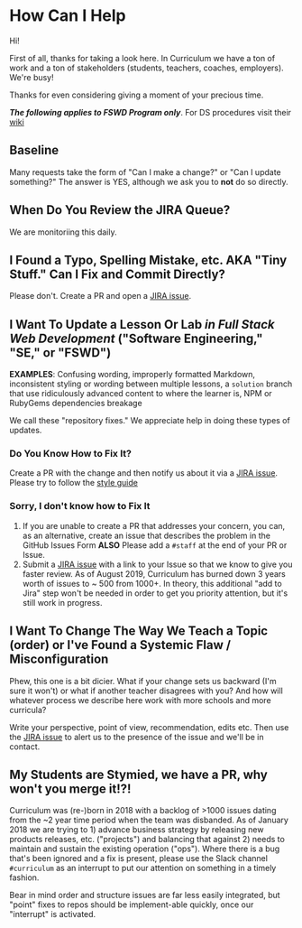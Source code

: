 # How Can I Help

Hi!

First of all, thanks for taking a look here. In Curriculum we have a ton of
work and a ton of stakeholders (students, teachers, coaches, employers). We're
busy!

Thanks for even considering giving a moment of your precious time.

***The following applies to FSWD Program only***. For DS procedures visit their [wiki][dswiki]

## Baseline

Many requests take the form of "Can I make a change?" or "Can I update
something?" The answer is YES, although we ask you to **not** do so directly.

## When Do You Review the JIRA Queue?

We are monitoriing this daily.

## I Found a Typo, Spelling Mistake, etc. AKA "Tiny Stuff." Can I Fix and Commit Directly?

Please don't. Create a PR and open a [JIRA issue][jira].

## I Want To Update a Lesson Or Lab ***in Full Stack Web Development*** ("Software Engineering," "SE," or "FSWD")

**EXAMPLES**: Confusing wording, improperly formatted Markdown, inconsistent styling or wording between multiple lessons, a `solution` branch that use ridiculously advanced content to where the learner is, NPM or RubyGems dependencies breakage

We call these "repository fixes." We appreciate help in doing these types of updates.

### Do You Know How to Fix It?

Create a PR with the change and then notify us about it via a [JIRA issue][jira]. Please try to follow the [style guide](./style_guide.md)

### Sorry, I don't know how to Fix It

1. If you are unable to create a PR that addresses your concern, you can, as an alternative, create an issue that describes the problem in the GitHub Issues Form **ALSO** Please add a `#staff` at the end of your PR or Issue.
2. Submit a [JIRA issue][jira] with a link to your Issue so that we know to give you faster review. As of August 2019, Curriculum has burned down 3 years worth of issues to ~ 500 from 1000+. In theory, this additional "add to Jira" step won't be needed in order to get you priority attention, but it's still work in progress.

## I Want To Change The Way We Teach a Topic (order) or I've Found a Systemic Flaw / Misconfiguration

Phew, this one is a bit dicier. What if your change sets us backward (I'm sure
it won't) or what if another teacher disagrees with you? And how will whatever
process we describe here work with more schools and more curricula?

Write your perspective, point of view, recommendation, edits etc. Then use
the [JIRA issue][jira] to alert us to the presence of the issue and we'll be in contact.

## My Students are Stymied, we have a PR, why won't you merge it!?!

Curriculum was (re-)born in 2018 with a backlog of >1000 issues dating
from the ~2 year time period when the team was disbanded. As of January
2018 we are trying to 1) advance business strategy by releasing new
products releases, etc. ("projects") and balancing that against 2)
needs to maintain and sustain the existing operation ("ops"). Where
there is a bug that's been ignored and a fix is present, please use the
Slack channel `#curriculum` as an interrupt to put our attention on something
in a timely fashion.

Bear in mind order and structure issues are far less easily integrated, but
"point" fixes to repos should be implement-able quickly, once our "interrupt"
is activated.

[jira]: https://flatiron.atlassian.net/projects/CO/board
[dswiki]: https://github.com/learn-co-curriculum/dsc-curriculum-guidelines
